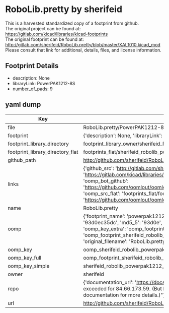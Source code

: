 # RoboLib.pretty by sherifeid  
This is a harvested standardized copy of a footprint from github.  
The original project can be found at:  
https://gitlab.com/kicad/libraries/kicad-footprints  
The original footprint can be found at:
http://gitlab.com/sherifeid/RoboLib.pretty/blob/master/XAL1010.kicad_mod
Please consult that link for additional, details, files, and license information.  
## Footprint Details
* description: None  
* libraryLink: PowerPAK1212-8S  
* number_of_pads: 9  
## yaml dump  
| Key | Value |  
| --- | --- |  
| file | RoboLib.pretty/PowerPAK1212-8S.kicad_mod |  
| footprint | {'description': None, 'libraryLink': 'PowerPAK1212-8S', 'number_of_pads': 9} |  
| footprint_library_directory | footprint_library_owner/sherifeid_RoboLib.pretty |  
| footprint_library_directory_flat | footprints_flat/sherifeid_robolib_powerpak1212_8s/working |  
| github_path | http://github.com/sherifeid/RoboLib.pretty/blob/master/PowerPAK1212-8S.kicad_mod |  
| links | {'github_src': 'http://gitlab.com/sherifeid/RoboLib.pretty/blob/master/XAL1010.kicad_mod', 'github_src_repo': 'https://gitlab.com/kicad/libraries/kicad-footprints', 'oomp_bot': 'footprints/sherifeid_robolib_powerpak1212_8s/working', 'oomp_bot_github': 'https://github.com/oomlout/oomlout_oomp_footprint_bot/tree/main/footprints/sherifeid_robolib_powerpak1212_8s/working', 'oomp_src_flat': 'footprints_flat/footprints_flat/sherifeid_robolib_powerpak1212_8s/working', 'oomp_src_flat_github': 'https://github.com/oomlout/oomlout_oomp_footprint_src/tree/main/footprints_flat/sherifeid_robolib_powerpak1212_8s/working'} |  
| name | RoboLib.pretty |  
| oomp | {'footprint_name': 'powerpak1212_8s', 'library_name': 'robolib', 'md5': '93d0ec35dc74b6232402545a9af6f7d8', 'md5_10': '93d0ec35dc', 'md5_5': '93d0e', 'md5_6': '93d0ec', 'oomp_key': 'oomp_sherifeid_robolib_powerpak1212_8s', 'oomp_key_extra': 'oomp_footprint_sherifeid_robolib_powerpak1212_8s', 'oomp_key_full': 'oomp_footprint_sherifeid_robolib_powerpak1212_8s_93d0ec', 'oomp_key_simple': 'sherifeid_robolib_powerpak1212_8s', 'original_filename': 'RoboLib.pretty/PowerPAK1212-8S.kicad_mod', 'owner_name': 'sherifeid'} |  
| oomp_key | oomp_sherifeid_robolib_powerpak1212_8s |  
| oomp_key_full | oomp_footprint_sherifeid_robolib_powerpak1212_8s |  
| oomp_key_simple | sherifeid_robolib_powerpak1212_8s |  
| owner | sherifeid |  
| repo | {'documentation_url': 'https://docs.github.com/rest/overview/resources-in-the-rest-api#rate-limiting', 'message': "API rate limit exceeded for 84.66.173.59. (But here's the good news: Authenticated requests get a higher rate limit. Check out the documentation for more details.)"} |  
| url | http://github.com/sherifeid/RoboLib.pretty |  

